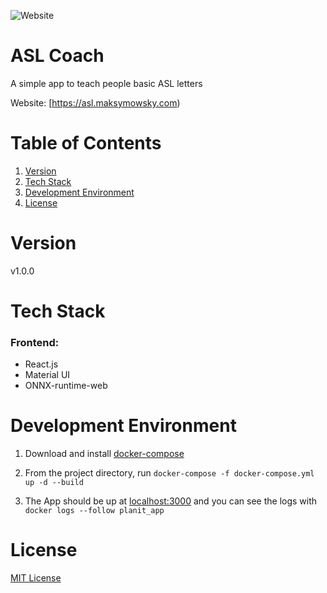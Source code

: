 ![Website](https://img.shields.io/website?url=https://asl.maksymowsky.com)
# ASL Coach
A simple app to teach people basic ASL letters

Website: [https://asl.maksymowsky.com)

# Table of Contents

1. [Version](#version)
2. [Tech Stack](#tech-stack)
3. [Development Environment](#development-environment)
4. [License](#license)

# Version

v1.0.0

# Tech Stack

### Frontend:
- React.js
- Material UI
- ONNX-runtime-web

# Development Environment

1. Download and install [docker-compose](https://docs.docker.com/compose/install/#install-compose)

2. From the project directory, run `docker-compose -f docker-compose.yml up -d --build`

3. The App should be up at [localhost:3000](http://localhost:3000) and you can see the logs with `docker logs --follow planit_app`

# License

[MIT License](http://choosealicense.com/licenses/mit/)


